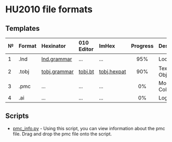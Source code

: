 
# HU2010 file formats <br />

## Templates
| № | Format        |   Hexinator  | 010 Editor  | ImHex |  Progress   | Description | Functioning |
| :--- | :--------- | :----------- | :---------- | :---------- | :----------: |:---------- | :----------: |
| 1 | .lnd        | [lnd.grammar](https://github.com/AdsZero/Prism3D-File-Formats-HU2010-/tree/main/templates/hexinator/lnd.grammar) | ... | ... |  95%  |  Location  | :heavy_check_mark: |
| 2 | .tobj       | [tobj.grammar](https://github.com/AdsZero/Prism3D-File-Formats-HU2010-/tree/main/templates/hexinator/tobj.grammar) | [tobj.bt](https://github.com/AdsZero/Prism3D-File-Formats-HU2010-/tree/main/templates/010%20Editor/tobj.bt) | [tobj.hexpat](https://github.com/AdsZero/Prism3D-File-Formats-HU2010-/tree/main/templates/ImHex/tobj.hexpat) |  90%  |  Texture Object  | :heavy_check_mark: |
| 3 | .pmc        | ... | ... | ... |  0%  |  Model Collision  | :x: |
| 4 | .ai       | ... | ... | ... |  0%  |  Logic  | :x: |

## Scripts
- [pmc_info.py](https://github.com/AdsZero/Prism3D-File-Formats-HU2010-/tree/main/scripts/hexinator/pmc_info.py) - Using this script, you can view information about the pmc file. Drag and drop the pmc file onto the script.
